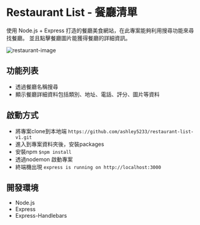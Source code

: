 # Restaurant List - 餐廳清單
使用 Node.js + Express 打造的餐廳美食網站，在此專案能夠利用搜尋功能來尋找餐廳。
並且點擊餐廳圖片能獲得餐廳的詳細資訊。

![restaurant-image](https://github.com/ashley5233/restaurant-list-v1/blob/master/restaurant-image.png?raw=true)


## 功能列表
+ 透過餐廳名稱搜尋
+ 顯示餐廳詳細資料包括類別、地址、電話、評分、圖片等資料

## 啟動方式
+ 將專案clone到本地端
`https://github.com/ashley5233/restaurant-list-v1.git`
+ 進入到專案資料夾後，安裝packages
+ 安裝npm
`$npm install`
+ 透過nodemon 啟動專案
+ 終端機出現
`express is running on http://localhost:3000`

## 開發環境
+ Node.js
+ Express
+ Express-Handlebars
